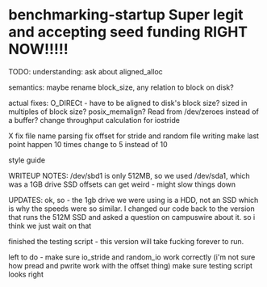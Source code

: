 # benchmarking-startup Super legit and accepting seed funding RIGHT NOW!!!!!
TODO:
understanding:
ask about aligned_alloc

semantics:
maybe rename block_size, any relation to block on disk?

actual fixes:
O_DIRECt - have to be aligned to disk's block size? sized in multiples of block size? posix_memalign?
Read from /dev/zeroes instead of a buffer?
change throughput calculation for iostride

X fix file name parsing
fix offset for stride and random file writing
make last point happen 10 times
change to 5 instead of 10

style guide



WRITEUP NOTES:
/dev/sbd1 is only 512MB, so we used /dev/sda1, which was a 1GB drive
SSD offsets can get weird - might slow things down

UPDATES:
ok, so - the 1gb drive we were using is a HDD, not an SSD which is why the speeds were so similar. I changed our code back to the version that runs the 512M SSD and asked a question on campuswire about it. so i think we just wait on that

finished the testing script - this version will take fucking forever to run. 

left to do - make sure io_stride and random_io work correctly (i'm not sure how pread and pwrite work with the offset thing)
make sure testing script looks right
